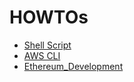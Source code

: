 # HOWTOs
- [Shell Script](shell_scripts/shell_scripts.md)
- [AWS CLI](aws_cli/aws_cli.md)
- [Ethereum_Development](Ethereum_Development/Ethereum_Solidity_Development.md)
